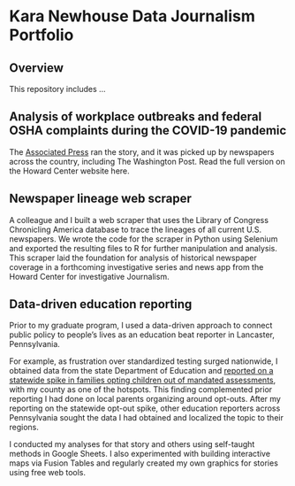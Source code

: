 # Kara Newhouse Data Journalism Portfolio
## Overview
This repository includes ...

## Analysis of workplace outbreaks and federal OSHA complaints during the COVID-19 pandemic

The <a href="https://apnews.com/article/coronavirus-pandemic-health-business-caf5e31d883a18deae6cd367a5ee8978">Associated Press</a> ran the story, and it was picked up by newspapers across the country, including The Washington Post. Read the full version on the Howard Center website here.

## Newspaper lineage web scraper
<p>A colleague and I built a web scraper that uses the Library of Congress Chronicling America database to trace the lineages of all current U.S. newspapers. We wrote the code for the scraper in Python using Selenium and exported the resulting files to R for further manipulation and analysis. This scraper laid the foundation for analysis of historical newspaper coverage in a forthcoming investigative series and news app from the Howard Center for investigative Journalism.</p>


## Data-driven education reporting
<p>Prior to my graduate program, I used a data-driven approach to connect public policy to people’s lives as an education beat reporter in Lancaster, Pennsylvania.</p>
<p>For example, as frustration over standardized testing surged nationwide, I obtained data from the state Department of Education and <a href="https://lancasteronline.com/news/local/skipping-the-tests-pennsylvania-opt-out-numbers-doubled-last-year/article_f67ad248-b2e9-11e4-80ec-3fec00371a7d.html">reported on a statewide spike in families opting children out of mandated assessments</a>, with my county as one of the hotspots. This finding complemented prior reporting I had done on local parents organizing around opt-outs. After my reporting on the statewide opt-out spike, other education reporters across Pennsylvania sought the data I had obtained and localized the topic to their regions.</p>
<p>I conducted my analyses for that story and others using self-taught methods in Google Sheets. I also experimented with building interactive maps via Fusion Tables and regularly created my own graphics for stories using free web tools.</p>
